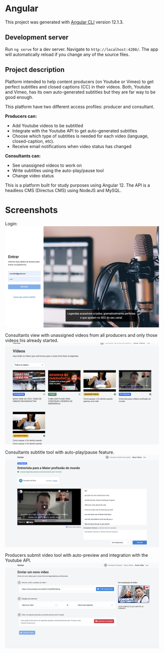 # Angular

This project was generated with [Angular CLI](https://github.com/angular/angular-cli) version 12.1.3.

## Development server

Run `ng serve` for a dev server. Navigate to `http://localhost:4200/`. The app will automatically reload if you change any of the source files.

## Project description

Platform intended to help content producers (on Youtube or Vimeo) to get perfect subtitles and closed captions (CC) in their videos. Both, Youtube and Vimeo, has its own auto-generated subtitles but they are far way to be good enough.

This platform have two different access profiles: producer and consultant.

**Producers can:**

* Add Youtube videos to be subtitled
* Integrate with the Youtube API to get auto-generated subtitles
* Choose which type of subtitles is needed for each video (language, closed-caption, etc).
* Receive email notifications when video status has changed

**Consultants can:**

* See unassigned videos to work on
* Write subtitles using the auto-play/pause tool
* Change video status

This is a platform built for study purposes using Angular 12. The API is a headless CMS (Directus CMS) using NodeJS and MySQL.

# Screenshots

Login:
![Login](src/assets/readme-images/login.jpg "Login")

Consultants view with unassigned videos from all producers and only those videos his already started.
![Consultants view](src/assets/readme-images/videos-consultant-view.jpg "Consultants view")

Consultants subtitle tool with auto-play/pause feature.
![Subtitle tool](src/assets/readme-images/subtitles-tool.jpg "Subtitle tool")

Producers submit video tool with auto-preview and integration with the Youtube API.
![Submit tool](src/assets/readme-images/submit-video.jpg "Submit")